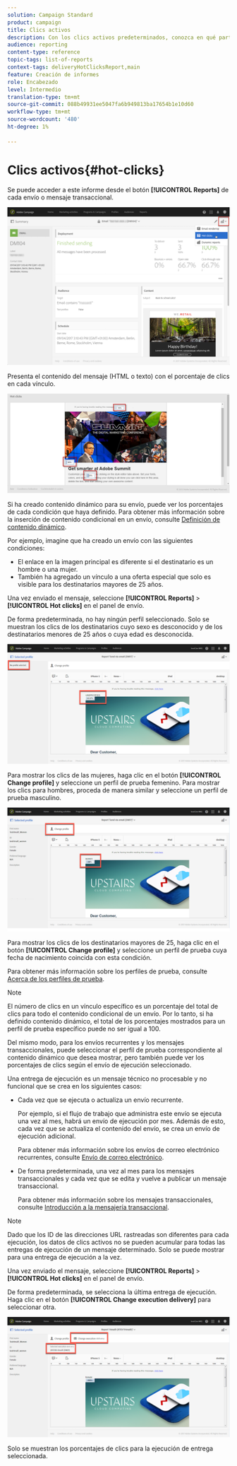 ```yaml
---
solution: Campaign Standard
product: campaign
title: Clics activos
description: Con los clics activos predeterminados, conozca en qué parte del envío hizo clic el cliente.
audience: reporting
content-type: reference
topic-tags: list-of-reports
context-tags: deliveryHotClicksReport,main
feature: Creación de informes
role: Encabezado
level: Intermedio
translation-type: tm+mt
source-git-commit: 088b49931ee5047fa6b949813ba17654b1e10d60
workflow-type: tm+mt
source-wordcount: '480'
ht-degree: 1%

---
```



# Clics activos{#hot-clicks}

Se puede acceder a este informe desde el botón **[!UICONTROL Reports]** de cada envío o mensaje transaccional.

![](assets/delivery_reports_hot-clicks_4.png)

Presenta el contenido del mensaje (HTML o texto) con el porcentaje de clics en cada vínculo.

![](assets/delivery_reports_10.png)

Si ha creado contenido dinámico para su envío, puede ver los porcentajes de cada condición que haya definido. Para obtener más información sobre la inserción de contenido condicional en un envío, consulte [Definición de contenido dinámico](../../designing/using/personalization.md#defining-dynamic-content-in-an-email).

Por ejemplo, imagine que ha creado un envío con las siguientes condiciones:

* El enlace en la imagen principal es diferente si el destinatario es un hombre o una mujer.
* También ha agregado un vínculo a una oferta especial que solo es visible para los destinatarios mayores de 25 años.

Una vez enviado el mensaje, seleccione **[!UICONTROL Reports]** > **[!UICONTROL Hot clicks]** en el panel de envío.

De forma predeterminada, no hay ningún perfil seleccionado. Solo se muestran los clics de los destinatarios cuyo sexo es desconocido y de los destinatarios menores de 25 años o cuya edad es desconocida.

![](assets/delivery_reports_hot-clicks_1.png)

Para mostrar los clics de las mujeres, haga clic en el botón **[!UICONTROL Change profile]** y seleccione un perfil de prueba femenino. Para mostrar los clics para hombres, proceda de manera similar y seleccione un perfil de prueba masculino.

![](assets/delivery_reports_hot-clicks_2.png)

Para mostrar los clics de los destinatarios mayores de 25, haga clic en el botón **[!UICONTROL Change profile]** y seleccione un perfil de prueba cuya fecha de nacimiento coincida con esta condición.

Para obtener más información sobre los perfiles de prueba, consulte [Acerca de los perfiles de prueba](../../audiences/using/managing-test-profiles.md).

>[!NOTE]
>
>El número de clics en un vínculo específico es un porcentaje del total de clics para todo el contenido condicional de un envío. Por lo tanto, si ha definido contenido dinámico, el total de los porcentajes mostrados para un perfil de prueba específico puede no ser igual a 100.

Del mismo modo, para los envíos recurrentes y los mensajes transaccionales, puede seleccionar el perfil de prueba correspondiente al contenido dinámico que desea mostrar, pero también puede ver los porcentajes de clics según el envío de ejecución seleccionado.

Una entrega de ejecución es un mensaje técnico no procesable y no funcional que se crea en los siguientes casos:

* Cada vez que se ejecuta o actualiza un envío recurrente.

   Por ejemplo, si el flujo de trabajo que administra este envío se ejecuta una vez al mes, habrá un envío de ejecución por mes. Además de esto, cada vez que se actualiza el contenido del envío, se crea un envío de ejecución adicional.

   Para obtener más información sobre los envíos de correo electrónico recurrentes, consulte [Envío de correo electrónico](../../automating/using/email-delivery.md).

* De forma predeterminada, una vez al mes para los mensajes transaccionales y cada vez que se edita y vuelve a publicar un mensaje transaccional.

   Para obtener más información sobre los mensajes transaccionales, consulte [Introducción a la mensajería transaccional](../../channels/using/getting-started-with-transactional-msg.md).

>[!NOTE]
>
>Dado que los ID de las direcciones URL rastreadas son diferentes para cada ejecución, los datos de clics activos no se pueden acumular para todas las entregas de ejecución de un mensaje determinado. Solo se puede mostrar para una entrega de ejecución a la vez.

Una vez enviado el mensaje, seleccione **[!UICONTROL Reports]** > **[!UICONTROL Hot clicks]** en el panel de envío.

De forma predeterminada, se selecciona la última entrega de ejecución. Haga clic en el botón **[!UICONTROL Change execution delivery]** para seleccionar otra.

![](assets/delivery_reports_hot-clicks_3.png)

Solo se muestran los porcentajes de clics para la ejecución de entrega seleccionada.
